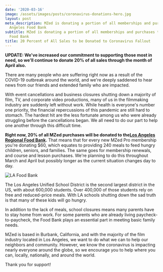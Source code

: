 ```yaml
---
date: '2020-03-16'
image: /assets/images/posts/coronavirus-donations-hero.jpg
layout: post
meta_description: MZed is donating a portion of all memberships and purchases to Los
  Angeles Food Bank
subtitle: MZed is donating a portion of all memberships and purchases to Los Angeles
  Food Bank
title: 20 Percent of All Sales to be Donated to Coronavirus Fallout
---
```


**UPDATE: We've increased our commitment to supporting those most in need, so we'll continue to donate 20% of all sales through the month of April also.**

There are many people who are suffering right now as a result of the COVID-19 outbreak around the world, and we're deeply saddened to hear news from our friends and extended family who are impacted.

With event cancellations and business closures shutting down a majority of film, TV, and corporate video productions, many of us in the filmmaking industry are suddenly left without work. While health is everyone's number one priority, the financial repercussions of this pandemic are still hard to stomach. The hardest hit are the less fortunate among us who were already struggling before the cancellations began. We all need to do our part to help one another through this difficult time.

**Right now, 20% of all MZed purchases will be donated to the**[**Los Angeles Regional Food Bank**](https://www.lafoodbank.org/)**.** That means that for every new MZed Pro membership you're donating $60, which equates to providing 240 meals to feed hungry children, seniors, and families. The same goes for membership renewals, and course and lesson purchases. We're planning to do this throughout March and April but possibly longer as the current situation changes day to day.

![LA Food Bank](https://mzed-cdn1.sfo2.cdn.digitaloceanspaces.com/images/news/lafoodbank.jpg)

The Los Angeles Unified School District is the second largest district in the US, with about 600,000 students. Over 400,000 of those students rely on free and reduced-price meals. With LA schools shutting down the sad truth is that many of these kids will go hungry.

In addition to the lack of meals, school closures means many parents have to stay home from work. For some parents who are already living paycheck-to-paycheck, the Food Bank plays an essential part in meeting basic family needs.

MZed is based in Burbank, California, and with the majority of the film industry located in Los Angeles, we want to do what we can to help our neighbors and community. However, we know the coronavirus is impacting nearly everyone around the globe, so we encourage you to help where you can, locally, nationally, and around the world.

Thank you for support!